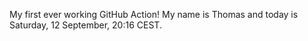 My first ever working GitHub Action!
My name is Thomas and today is Saturday, 12 September, 20:16 CEST. 
